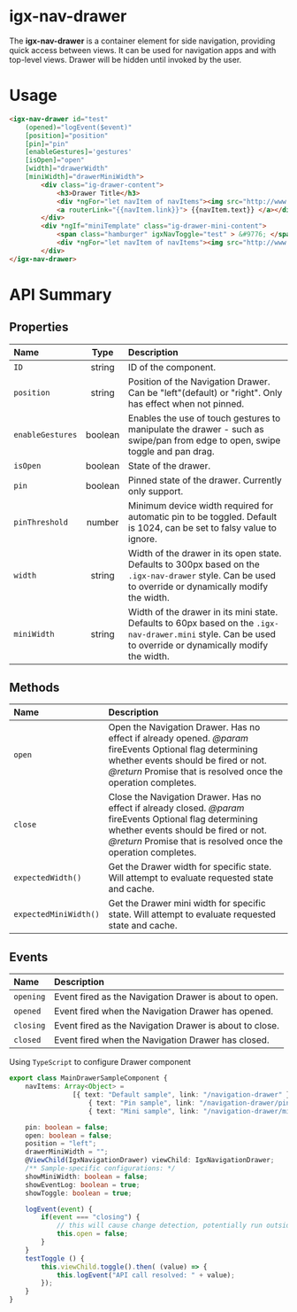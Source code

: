# igx-nav-drawer

The **igx-nav-drawer** is a container element for side navigation, providing quick access between views. It can be used for navigation apps and with top-level views. Drawer will be hidden until invoked by the user.

# Usage
```html
<igx-nav-drawer id="test"
    (opened)="logEvent($event)"
    [position]="position"
    [pin]="pin"
    [enableGestures]='gestures'
    [isOpen]="open"
    [width]="drawerWidth"
    [miniWidth]="drawerMiniWidth">
        <div class="ig-drawer-content">
            <h3>Drawer Title</h3>
            <div *ngFor="let navItem of navItems"><img src="http://www.infragistics.com/assets/images/favicon.ico" width='16' />
            <a routerLink="{{navItem.link}}"> {{navItem.text}} </a></div>
        </div>
        <div *ngIf="miniTemplate" class="ig-drawer-mini-content">
            <span class="hamburger" igxNavToggle="test" > &#9776; </span>
            <div *ngFor="let navItem of navItems"><img src="http://www.infragistics.com/assets/images/favicon.ico" width='16' /></div>
        </div>
</igx-nav-drawer>
```

# API Summary

## Properties
| Name      | Type|  Description |
|:----------|:----:|:------|
| `ID`| string | ID of the component. |
| `position` | string | Position of the Navigation Drawer. Can be "left"(default) or "right". Only has effect when not pinned.|
| `enableGestures`| boolean | Enables the use of touch gestures to manipulate the drawer - such as swipe/pan from edge to open, swipe toggle and pan drag. |
| `isOpen` | boolean | State of the drawer. |
| `pin` | boolean | Pinned state of the drawer. Currently only support. |
| `pinThreshold` | number | Minimum device width required for automatic pin to be toggled. Default is 1024, can be set to falsy value to ignore. |
| `width` | string| Width of the drawer in its open state. Defaults to 300px based on the `.igx-nav-drawer` style. Can be used to override or dynamically modify the width.|
| `miniWidth` | string | Width of the drawer in its mini state. Defaults to 60px based on the `.igx-nav-drawer.mini` style. Can be used to override or dynamically modify the width. |

## Methods
| Name      |  Description |
|:----------|:------|
| `open`    | Open the Navigation Drawer. Has no effect if already opened. *@param* fireEvents Optional flag determining whether events should be fired or not. *@return* Promise that is resolved once the operation completes. |
| `close`   | Close the Navigation Drawer. Has no effect if already closed. *@param* fireEvents Optional flag determining whether events should be fired or not. *@return* Promise that is resolved once the operation completes. |
| `expectedWidth()`  | Get the Drawer width for specific state. Will attempt to evaluate requested state and cache. |
| `expectedMiniWidth()`| Get the Drawer mini width for specific state. Will attempt to evaluate requested state and cache. |

## Events
| Name      |  Description |
|:----------|:------|
| `opening` | Event fired as the Navigation Drawer is about to open. |
| `opened`  | Event fired when the Navigation Drawer has opened. |
| `closing` | Event fired as the Navigation Drawer is about to close. |
| `closed`  | Event fired when the Navigation Drawer has closed. |

Using `TypeScript` to configure Drawer component

```typescript
export class MainDrawerSampleComponent {
    navItems: Array<Object> =
                [{ text: "Default sample", link: "/navigation-drawer" },
                    { text: "Pin sample", link: "/navigation-drawer/pin" },
                    { text: "Mini sample", link: "/navigation-drawer/mini" }];

    pin: boolean = false;
    open: boolean = false;
    position = "left";
    drawerMiniWidth = "";
    @ViewChild(IgxNavigationDrawer) viewChild: IgxNavigationDrawer;
    /** Sample-specific configurations: */
    showMiniWidth: boolean = false;
    showEventLog: boolean = true;
    showToggle: boolean = true;

    logEvent(event) {
        if(event === "closing") {
            // this will cause change detection, potentially run outside of angular
            this.open = false;
        }
    }
    testToggle () {
        this.viewChild.toggle().then( (value) => {
            this.logEvent("API call resolved: " + value);
        });
    }
}
```
